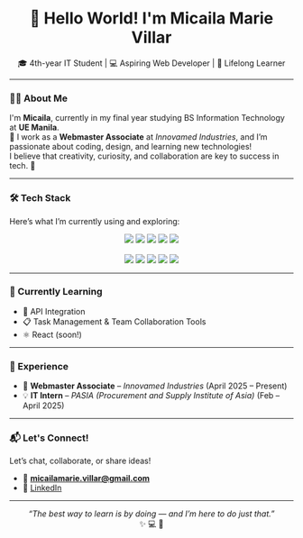 <h1 align="center">👋 Hello World! I'm Micaila Marie Villar</h1>

<p align="center">
🎓 4th-year IT Student | 💻 Aspiring Web Developer | 🌱 Lifelong Learner  
</p>

---

### 👩‍💻 About Me

I'm **Micaila**, currently in my final year studying BS Information Technology at **UE Manila**.  
💼 I work as a **Webmaster Associate** at *Innovamed Industries*, and I’m passionate about coding, design, and learning new technologies!  
I believe that creativity, curiosity, and collaboration are key to success in tech. 🚀

---

### 🛠️ Tech Stack

Here’s what I’m currently using and exploring:

<p align="center">
  <img src="https://img.shields.io/badge/Java-ED8B00?style=for-the-badge&logo=openjdk&logoColor=white" />
  <img src="https://img.shields.io/badge/Python-3776AB?style=for-the-badge&logo=python&logoColor=white" />
  <img src="https://img.shields.io/badge/HTML5-E34F26?style=for-the-badge&logo=html5&logoColor=white" />
  <img src="https://img.shields.io/badge/CSS3-1572B6?style=for-the-badge&logo=css3&logoColor=white" />
  <img src="https://img.shields.io/badge/JavaScript-F7DF1E?style=for-the-badge&logo=javascript&logoColor=black" />
  <br><br>
  <img src="https://img.shields.io/badge/MySQL-005C84?style=for-the-badge&logo=mysql&logoColor=white" />
  <img src="https://img.shields.io/badge/Git-F05032?style=for-the-badge&logo=git&logoColor=white" />
  <img src="https://img.shields.io/badge/GitHub-181717?style=for-the-badge&logo=github&logoColor=white" />
  <img src="https://img.shields.io/badge/VS%20Code-007ACC?style=for-the-badge&logo=visual-studio-code&logoColor=white" />
  <img src="https://img.shields.io/badge/Canva-00C4CC?style=for-the-badge&logo=canva&logoColor=white" />
</p>

---

### 🌱 Currently Learning

- 🔗 API Integration  
- 📋 Task Management & Team Collaboration Tools  
- ⚛️ React (soon!)

---

### 💼 Experience

- 💼 **Webmaster Associate** – *Innovamed Industries* (April 2025 – Present)  
- 💡 **IT Intern** – *PASIA (Procurement and Supply Institute of Asia)* (Feb – April 2025)

---

### 📬 Let's Connect!

Let’s chat, collaborate, or share ideas!  
- 📧 **micailamarie.villar@gmail.com**  
- 💼 [LinkedIn](https://linkedin.com/in/your-profile)

---

<p align="center">
  <i>“The best way to learn is by doing — and I’m here to do just that.”</i>  
  <br>
  ✨ 💻 🚀
</p>
